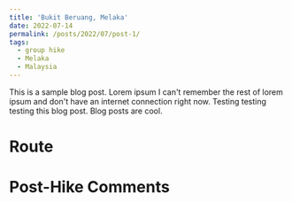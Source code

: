 ```yaml
---
title: 'Bukit Beruang, Melaka'
date: 2022-07-14
permalink: /posts/2022/07/post-1/
tags:
  - group hike
  - Melaka
  - Malaysia
---
```


This is a sample blog post. Lorem ipsum I can't remember the rest of lorem ipsum and don't have an internet connection right now. Testing testing testing this blog post. Blog posts are cool.

Route
======

Post-Hike Comments
======
